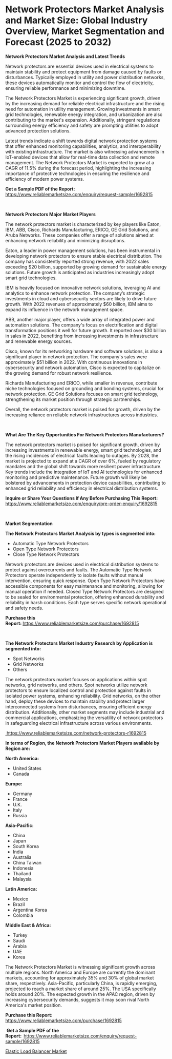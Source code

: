 <p><h1>Network Protectors Market Analysis and Market Size: Global Industry Overview, Market Segmentation and Forecast (2025 to 2032)</h1></p><p><strong>Network Protectors Market Analysis and Latest Trends</strong></p>
<p><p>Network protectors are essential devices used in electrical systems to maintain stability and protect equipment from damage caused by faults or disturbances. Typically employed in utility and power distribution networks, these devices automatically monitor and control the flow of electricity, ensuring reliable performance and minimizing downtime. </p><p>The Network Protectors Market is experiencing significant growth, driven by the increasing demand for reliable electrical infrastructure and the rising need for automation in utility management. Growing investments in smart grid technologies, renewable energy integration, and urbanization are also contributing to the market's expansion. Additionally, stringent regulations surrounding energy efficiency and safety are prompting utilities to adopt advanced protection solutions.</p><p>Latest trends indicate a shift towards digital network protection systems that offer enhanced monitoring capabilities, analytics, and interoperability with existing infrastructure. The market is also witnessing advancements in IoT-enabled devices that allow for real-time data collection and remote management. The Network Protectors Market is expected to grow at a CAGR of 11.5% during the forecast period, highlighting the increasing importance of protective technologies in ensuring the resilience and efficiency of modern power systems.</p></p>
<p><strong>Get a Sample PDF of the Report:&nbsp;</strong> <a href="https://www.reliablemarketsize.com/enquiry/request-sample/1692815?utm_campaign=2115&utm_medium=2&utm_source=Github&utm_content=ia&utm_term=11022025&utm_id=network-protectors">https://www.reliablemarketsize.com/enquiry/request-sample/1692815</a></p>
<p>&nbsp;</p>
<p><strong>Network Protectors Major Market Players</strong></p>
<p><p>The network protectors market is characterized by key players like Eaton, IBM, ABB, Cisco, Richards Manufacturing, ERICO, GE Grid Solutions, and Aruba Networks. These companies offer a range of solutions aimed at enhancing network reliability and minimizing disruptions.</p><p>Eaton, a leader in power management solutions, has been instrumental in developing network protectors to ensure stable electrical distribution. The company has consistently reported strong revenue, with 2022 sales exceeding $20 billion, supported by growing demand for sustainable energy solutions. Future growth is anticipated as industries increasingly adopt smart grid technologies.</p><p>IBM is heavily focused on innovative network solutions, leveraging AI and analytics to enhance network protection. The company’s strategic investments in cloud and cybersecurity sectors are likely to drive future growth. With 2022 revenues of approximately $60 billion, IBM aims to expand its influence in the network management space.</p><p>ABB, another major player, offers a wide array of integrated power and automation solutions. The company's focus on electrification and digital transformation positions it well for future growth. It reported over $30 billion in sales in 2022, benefiting from increasing investments in infrastructure and renewable energy sources.</p><p>Cisco, known for its networking hardware and software solutions, is also a significant player in network protection. The company's sales were approximately $51 billion in 2022. With continuous innovations in cybersecurity and network automation, Cisco is expected to capitalize on the growing demand for robust network resilience.</p><p>Richards Manufacturing and ERICO, while smaller in revenue, contribute niche technologies focused on grounding and bonding systems, crucial for network protection. GE Grid Solutions focuses on smart grid technology, strengthening its market position through strategic partnerships.</p><p>Overall, the network protectors market is poised for growth, driven by the increasing reliance on reliable network infrastructures across industries.</p></p>
<p>&nbsp;</p>
<p><strong>What Are The Key Opportunities For Network Protectors Manufacturers?</strong></p>
<p><p>The network protectors market is poised for significant growth, driven by increasing investments in renewable energy, smart grid technologies, and the rising incidences of electrical faults leading to outages. By 2028, the market is projected to expand at a CAGR of over 6%, fueled by regulatory mandates and the global shift towards more resilient power infrastructure. Key trends include the integration of IoT and AI technologies for enhanced monitoring and predictive maintenance. Future growth will likely be bolstered by advancements in protection device capabilities, contributing to enhanced grid reliability and efficiency in electrical distribution systems.</p></p>
<p><strong>Inquire or Share Your Questions If Any Before Purchasing This Report:</strong> <a href="https://www.reliablemarketsize.com/enquiry/pre-order-enquiry/1692815?utm_campaign=2115&utm_medium=2&utm_source=Github&utm_content=ia&utm_term=11022025&utm_id=network-protectors">https://www.reliablemarketsize.com/enquiry/pre-order-enquiry/1692815</a></p>
<p>&nbsp;</p>
<p><strong>Market Segmentation</strong></p>
<p><strong>The Network Protectors Market Analysis by types is segmented into:</strong></p>
<p><ul><li>Automatic Type Network Protectors</li><li>Open Type Network Protectors</li><li>Close Type Network Protectors</li></ul></p>
<p><p>Network protectors are devices used in electrical distribution systems to protect against overcurrents and faults. The Automatic Type Network Protectors operate independently to isolate faults without manual intervention, ensuring quick response. Open Type Network Protectors have accessible components for easy maintenance and monitoring, allowing for manual operation if needed. Closed Type Network Protectors are designed to be sealed for environmental protection, offering enhanced durability and reliability in harsh conditions. Each type serves specific network operational and safety needs.</p></p>
<p><strong>Purchase this Report:&nbsp;</strong><a href="https://www.reliablemarketsize.com/purchase/1692815?utm_campaign=2115&utm_medium=2&utm_source=Github&utm_content=ia&utm_term=11022025&utm_id=network-protectors">https://www.reliablemarketsize.com/purchase/1692815</a></p>
<p>&nbsp;</p>
<p><strong>The Network Protectors Market Industry Research by Application is segmented into:</strong></p>
<p><ul><li>Spot Networks</li><li>Grid Networks</li><li>Others</li></ul></p>
<p><p>The network protectors market focuses on applications within spot networks, grid networks, and others. Spot networks utilize network protectors to ensure localized control and protection against faults in isolated power systems, enhancing reliability. Grid networks, on the other hand, deploy these devices to maintain stability and protect larger interconnected systems from disturbances, ensuring efficient energy distribution. Additionally, other market segments may include industrial and commercial applications, emphasizing the versatility of network protectors in safeguarding electrical infrastructure across various environments.</p></p>
<p><a href="https://www.reliablemarketsize.com/network-protectors-r1692815?utm_campaign=2115&utm_medium=2&utm_source=Github&utm_content=ia&utm_term=11022025&utm_id=network-protectors">&nbsp;https://www.reliablemarketsize.com/network-protectors-r1692815</a></p>
<p><strong>In terms of Region, the Network Protectors Market Players available by Region are:</strong></p>
<p>
    <p> <strong> North America: </strong>
        <ul>
            <li>United States</li>
            <li>Canada</li>
        </ul>
        </p> 
    <p> <strong> Europe: </strong>
        <ul>
            <li>Germany</li>
            <li>France</li>
            <li>U.K.</li>
            <li>Italy</li>
            <li>Russia</li>
        </ul>
        </p> 
    <p> <strong> Asia-Pacific: </strong>
        <ul>
            <li>China</li>
            <li>Japan</li>
            <li>South Korea</li>
            <li>India</li>
            <li>Australia</li>
            <li>China Taiwan</li>
            <li>Indonesia</li>
            <li>Thailand</li>
            <li>Malaysia</li>
        </ul>
        </p> 
    <p> <strong> Latin America: </strong>
        <ul>
            <li>Mexico</li>
            <li>Brazil</li>
            <li>Argentina Korea</li>
            <li>Colombia</li>
        </ul>
        </p> 
    <p> <strong> Middle East & Africa: </strong>
        <ul>
            <li>Turkey</li>
            <li>Saudi</li>
            <li>Arabia</li>
            <li>UAE</li>
            <li>Korea</li>
        </ul>
    </p>
    </p>
<p><p>The Network Protectors Market is witnessing significant growth across multiple regions. North America and Europe are currently the dominant markets, accounting for approximately 35% and 30% of global market share, respectively. Asia-Pacific, particularly China, is rapidly emerging, projected to reach a market share of around 25%. The USA specifically holds around 20%. The expected growth in the APAC region, driven by increasing cybersecurity demands, suggests it may soon rival North America's market position.</p></p>
<p><strong>Purchase this Report: </strong><a href="https://www.reliablemarketsize.com/purchase/1692815?utm_campaign=2115&utm_medium=2&utm_source=Github&utm_content=ia&utm_term=11022025&utm_id=network-protectors">https://www.reliablemarketsize.com/purchase/1692815</a></p>
<p>&nbsp;<strong>Get a Sample PDF of the Report:&nbsp;&nbsp;</strong><a href="https://www.reliablemarketsize.com/enquiry/request-sample/1692815?utm_campaign=2115&utm_medium=2&utm_source=Github&utm_content=ia&utm_term=11022025&utm_id=network-protectors">https://www.reliablemarketsize.com/enquiry/request-sample/1692815</a></p>
<p><strong></strong></p>
<p><p><a href="https://github.com/sofayahoo2023/Market-Research-Report-List-7/blob/main/elastic-load-balancer-market.md?utm_campaign=2115&utm_medium=2&utm_source=Github&utm_content=ia&utm_term=11022025&utm_id=network-protectors">Elastic Load Balancer Market</a></p></p>